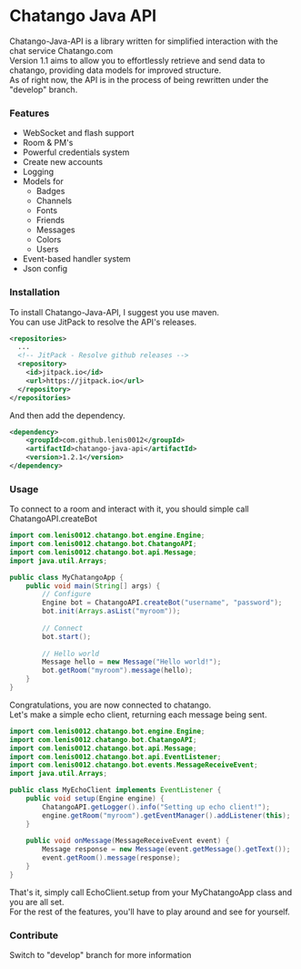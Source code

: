 Chatango Java API
=================
Chatango-Java-API is a library written for simplified interaction with the chat service Chatango.com  
Version 1.1 aims to allow you to effortlessly retrieve and send data to chatango, providing data models for improved structure.  
As of right now, the API is in the process of being rewritten under the "develop" branch.

### Features
- WebSocket and flash support
- Room & PM's
- Powerful credentials system
- Create new accounts
- Logging
- Models for
  - Badges
  - Channels
  - Fonts
  - Friends
  - Messages
  - Colors
  - Users
- Event-based handler system
- Json config

### Installation
To install Chatango-Java-API, I suggest you use maven.  
You can use JitPack to resolve the API's releases.
```xml
<repositories>
  ...
  <!-- JitPack - Resolve github releases -->
  <repository>
    <id>jitpack.io</id>
    <url>https://jitpack.io</url>
  </repository>
</repositories>
```
And then add the dependency.
```xml
<dependency>
    <groupId>com.github.lenis0012</groupId>
    <artifactId>chatango-java-api</artifactId>
    <version>1.2.1</version>
</dependency>
```

### Usage
To connect to a room and interact with it, you should simple call ChatangoAPI.createBot
```java
import com.lenis0012.chatango.bot.engine.Engine;
import com.lenis0012.chatango.bot.ChatangoAPI;
import com.lenis0012.chatango.bot.api.Message;
import java.util.Arrays;

public class MyChatangoApp {
    public void main(String[] args) {
        // Configure
        Engine bot = ChatangoAPI.createBot("username", "password");
        bot.init(Arrays.asList("myroom"));
        
        // Connect
        bot.start();
        
        // Hello world
        Message hello = new Message("Hello world!");
        bot.getRoom("myroom").message(hello);
    }
}
```
Congratulations, you are now connected to chatango.  
Let's make a simple echo client, returning each message being sent.
```java
import com.lenis0012.chatango.bot.engine.Engine;
import com.lenis0012.chatango.bot.ChatangoAPI;
import com.lenis0012.chatango.bot.api.Message;
import com.lenis0012.chatango.bot.api.EventListener;
import com.lenis0012.chatango.bot.events.MessageReceiveEvent;
import java.util.Arrays;

public class MyEchoClient implements EventListener {
    public void setup(Engine engine) {
        ChatangoAPI.getLogger().info("Setting up echo client!");
        engine.getRoom("myroom").getEventManager().addListener(this);
    }
    
    public void onMessage(MessageReceiveEvent event) {
        Message response = new Message(event.getMessage().getText());
        event.getRoom().message(response);
    }
}
```
That's it, simply call EchoClient.setup from your MyChatangoApp class and you are all set.  
For the rest of the features, you'll have to play around and see for yourself.

### Contribute
Switch to "develop" branch for more information
